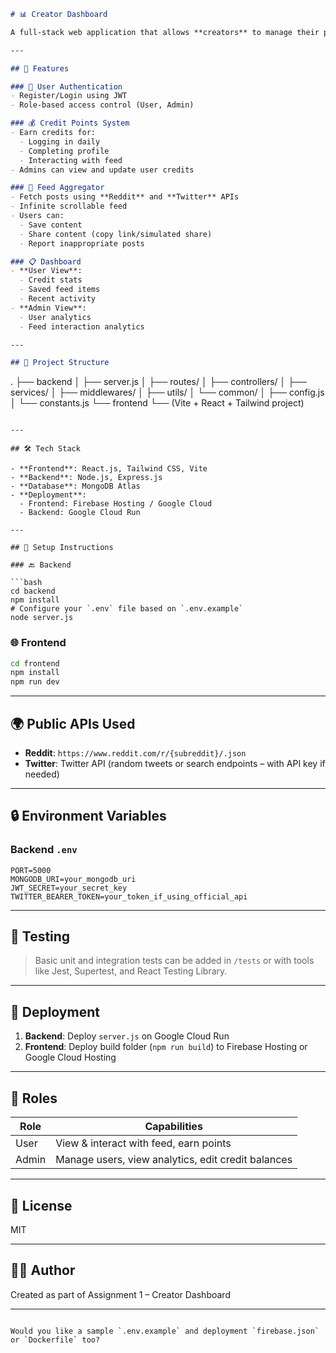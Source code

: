 
```markdown
# 📊 Creator Dashboard

A full-stack web application that allows **creators** to manage their profile, earn credits, and interact with personalized content fetched from **Reddit** and **Twitter** public APIs.

---

## 🚀 Features

### 🔐 User Authentication
- Register/Login using JWT
- Role-based access control (User, Admin)

### 💰 Credit Points System
- Earn credits for:
  - Logging in daily
  - Completing profile
  - Interacting with feed
- Admins can view and update user credits

### 📰 Feed Aggregator
- Fetch posts using **Reddit** and **Twitter** APIs
- Infinite scrollable feed
- Users can:
  - Save content
  - Share content (copy link/simulated share)
  - Report inappropriate posts

### 📋 Dashboard
- **User View**:
  - Credit stats
  - Saved feed items
  - Recent activity
- **Admin View**:
  - User analytics
  - Feed interaction analytics

---

## 📁 Project Structure

```

.
├── backend
│   ├── server.js
│   ├── routes/
│   ├── controllers/
│   ├── services/
│   ├── middlewares/
│   ├── utils/
│   └── common/
│       ├── config.js
│       └── constants.js
└── frontend
└── (Vite + React + Tailwind project)

````

---

## 🛠️ Tech Stack

- **Frontend**: React.js, Tailwind CSS, Vite
- **Backend**: Node.js, Express.js
- **Database**: MongoDB Atlas
- **Deployment**:
  - Frontend: Firebase Hosting / Google Cloud
  - Backend: Google Cloud Run

---

## 🔧 Setup Instructions

### 🔙 Backend

```bash
cd backend
npm install
# Configure your `.env` file based on `.env.example`
node server.js
````

### 🌐 Frontend

```bash
cd frontend
npm install
npm run dev
```

---

## 🌍 Public APIs Used

* **Reddit**: `https://www.reddit.com/r/{subreddit}/.json`
* **Twitter**: Twitter API (random tweets or search endpoints – with API key if needed)

---

## 🔒 Environment Variables

### Backend `.env`

```
PORT=5000
MONGODB_URI=your_mongodb_uri
JWT_SECRET=your_secret_key
TWITTER_BEARER_TOKEN=your_token_if_using_official_api
```

---

## 🧪 Testing

> Basic unit and integration tests can be added in `/tests` or with tools like Jest, Supertest, and React Testing Library.

---

## 📡 Deployment

1. **Backend**: Deploy `server.js` on Google Cloud Run
2. **Frontend**: Deploy build folder (`npm run build`) to Firebase Hosting or Google Cloud Hosting

---

## 👥 Roles

| Role  | Capabilities                                       |
| ----- | -------------------------------------------------- |
| User  | View & interact with feed, earn points             |
| Admin | Manage users, view analytics, edit credit balances |

---

## 📄 License

MIT

---

## 🧑‍💻 Author

Created as part of Assignment 1 – Creator Dashboard

---

```

Would you like a sample `.env.example` and deployment `firebase.json` or `Dockerfile` too?
```
